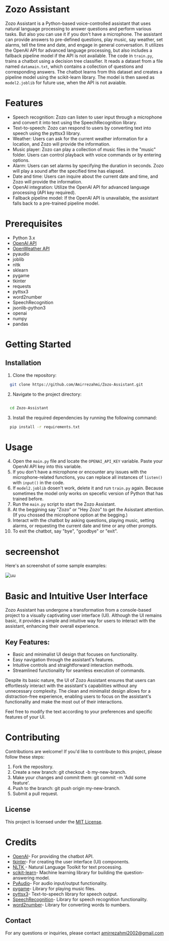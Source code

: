 
# Zozo Assistant

Zozo Assistant is a Python-based voice-controlled assistant that uses natural language processing to answer questions and perform various tasks. But also you can use it if you don't have a microphone. The assistant can provide answers to pre-defined questions, play music, say weather, set alarms, tell the time and date, and engage in general conversation. It utilizes the OpenAI API for advanced language processing, but also includes a fallback pipeline model if the API is not available. The code in `train.py`, trains a chatbot using a decision tree classifier. It reads a dataset from a file named `datamain.txt`, which contains a collection of questions and corresponding answers. The chatbot learns from this dataset and creates a pipeline model using the scikit-learn library. The model is then saved as `model2.joblib` for future use, when the API is not avaiable.

# Features
- Speech recognition: Zozo can listen to user input through a microphone and convert it into text using the SpeechRecognition library.
- Text-to-speech: Zozo can respond to users by converting text into speech using the pyttsx3 library.
- Weather: Users can ask for the current weather information for a location, and Zozo will provide the information.
- Music player: Zozo can play a collection of music files in the "music" folder. Users can control playback with voice commands or by entering options.
- Alarm: Users can set alarms by specifying the duration in seconds. Zozo will play a sound after the specified time has elapsed.
- Date and time: Users can inquire about the current date and time, and Zozo will provide the information.
- OpenAI integration: Utilize the OpenAI API for advanced language processing (API key required).
- Fallback pipeline model: If the OpenAI API is unavailable, the assistant falls back to a pre-trained pipeline model.

# Prerequisites

- Python 3.x
- [OpenAI API](https://openai.com/)
- [OpenWeather API](https://openweathermap.org/)
- pyaudio
- joblib
- nltk
- sklearn
- pygame
- tkinter
- requests 
- pyttsx3
- word2number
- SpeechRecognition
- jsonlib-python3
- openai 
- numpy
- pandas
# Getting Started
      

## Installation

1. Clone the repository:

```bash
  git clone https://github.com/Amirrezahmi/Zozo-Assistant.git

```

2. Navigate to the project directory:

```bash

  cd Zozo-Assistant

```
3. Install the required dependencies by running the following command:
```bash
  pip install -r requirements.txt
```
# Usage
4. Open the `main.py` file and locate the `OPENAI_API_KEY` variable. Paste your OpenAI API key into this variable.
5. If you don't have a microphone or encounter any issues with the microphone-related functions, you can replace all instances of `listen()` with `input()` in the code.
6. If `model2.joblib` dosen't work, delete it and run `train.py` again. Because sometimes the model only works on specefic version of Python that has trained before.
7. Run the `main.py` script to start the Zozo Assistant.
8. At the beggining say "Zozo" or "Hey Zozo" to get the Asisstant attention. (If you chossed the microphone option at the begging.)
9. Interact with the chatbot by asking questions, playing music, setting alarms, or requesting the current date and time or any other prompts.
10. To exit the chatbot, say "bye", "goodbye" or "exit".

# secreenshot
Here's an screenshot of some sample examples:

![uu](https://github.com/Amirrezahmi/Zozo-Assistant/assets/89692207/78558750-979c-494a-bd6e-a509a09385db)

# Basic and Intuitive User Interface

Zozo Assistant has undergone a transformation from a console-based project to a visually captivating user interface (UI). Although the UI remains basic, it provides a simple and intuitive way for users to interact with the assistant, enhancing their overall experience.

## Key Features:

- Basic and minimalist UI design that focuses on functionality.
- Easy navigation through the assistant's features.
- Intuitive controls and straightforward interaction methods.
- Streamlined functionality for seamless execution of commands.

Despite its basic nature, the UI of Zozo Assistant ensures that users can effortlessly interact with the assistant's capabilities without any unnecessary complexity. The clean and minimalist design allows for a distraction-free experience, enabling users to focus on the assistant's functionality and make the most out of their interactions.

Feel free to modify the text according to your preferences and specific features of your UI.

# Contributing

Contributions are welcome! If you'd like to contribute to this project, please follow these steps:

1.  Fork the repository.
2. Create a new branch: git checkout -b my-new-branch.
3. Make your changes and commit them: git commit -m 'Add some feature'.
4. Push to the branch: git push origin my-new-branch.
5. Submit a pull request.
    
## License

This project is licensed under the [MIT License](https://opensource.org/license/mit/).

# Credits

- [OpenAI](https://openai.com/)- For providing the chatbot API.
- [tkinter](https://docs.python.org/3/library/tkinter.html)- For creating the user interface (UI) components.
- [NLTK ](https://www.nltk.org/)- Natural Language Toolkit for text processing.
- [scikit-learn](https://scikit-learn.org/)- Machine learning library for building the question-answering model.
- [PyAudio](https://people.csail.mit.edu/hubert/pyaudio/)- For audio input/output functionality.
- [pygame](https://www.pygame.org/)- Library for playing music files.
- [pyttsx3](https://pypi.org/project/pyttsx3/)- Text-to-speech library for speech output.
- [SpeechRecognition](https://pypi.org/project/SpeechRecognition/)- Library for speech recognition functionality.
- [word2number](https://pypi.org/project/word2number/)- Library for converting words to numbers.


## Contact

For any questions or inquiries, please contact amirrezahmi2002@gmail.com

